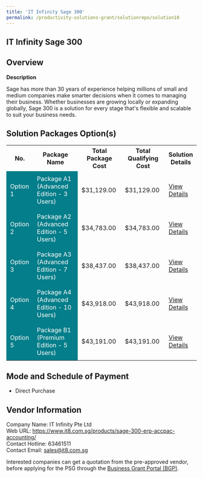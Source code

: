 ```yaml
---
title: 'IT Infinity Sage 300'
permalink: /productivity-solutions-grant/solutionrepo/solution10
---
```


## IT Infinity Sage 300

## Overview

**Description**

Sage has more than 30 years of experience helping millions of small and medium companies make smarter decisions when it comes to managing their business. Whether businesses are growing locally or expanding globally, Sage 300 is a solution for every stage that's flexible and scalable to suit your business needs.

## Solution Packages Option(s)

<table>
<tr>
<th><b>No.</b></th>
<th><b>Package Name</b></th>
<th><b>Total Package Cost</b></th>
<th><b>Total Qualifying Cost</b></th>
<th><b>Solution Details</b></th>
</tr>
<tr>
<td style='padding: 10px; background-color: #037E8A; color: #FFFFFF;'>Option 1</td>
<td style='padding: 10px; background-color: #037E8A; color: #FFFFFF;'>Package A1 (Advanced Edition - 3 Users)</td>
<td style='padding: 10px;'>$31,129.00</td>
<td style='padding: 10px;'>$31,129.00</td>
<td style='padding: 10px;'><a href='https://www.gobusiness.gov.sg/images/psg/Desensitised_ITinfinity_Annex3_CR_wef_13_Oct_22_Part_1.pdf' target='_blank'>View Details</a></td>
</tr>
<tr>
<td style='padding: 10px; background-color: #037E8A; color: #FFFFFF;'>Option 2</td>
<td style='padding: 10px; background-color: #037E8A; color: #FFFFFF;'>Package A2 (Advanced Edition - 5 Users)</td>
<td style='padding: 10px;'>$34,783.00</td>
<td style='padding: 10px;'>$34,783.00</td>
<td style='padding: 10px;'><a href='https://www.gobusiness.gov.sg/images/psg/Desensitised_ITinfinity_Annex3_CR_wef_13_Oct_22_Part_2.pdf' target='_blank'>View Details</a></td>
</tr>
<tr>
<td style='padding: 10px; background-color: #037E8A; color: #FFFFFF;'>Option 3</td>
<td style='padding: 10px; background-color: #037E8A; color: #FFFFFF;'>Package A3 (Advanced Edition - 7 Users)</td>
<td style='padding: 10px;'>$38,437.00</td>
<td style='padding: 10px;'>$38,437.00</td>
<td style='padding: 10px;'><a href='https://www.gobusiness.gov.sg/images/psg/Desensitised_ITinfinity_Annex3_CR_wef_13_Oct_22_Part_3.pdf' target='_blank'>View Details</a></td>
</tr>
<tr>
<td style='padding: 10px; background-color: #037E8A; color: #FFFFFF;'>Option 4</td>
<td style='padding: 10px; background-color: #037E8A; color: #FFFFFF;'>Package A4 (Advanced Edition - 10 Users)</td>
<td style='padding: 10px;'>$43,918.00</td>
<td style='padding: 10px;'>$43,918.00</td>
<td style='padding: 10px;'><a href='https://www.gobusiness.gov.sg/images/psg/Desensitised_ITinfinity_Annex3_CR_wef_13_Oct_22_Part_4.pdf' target='_blank'>View Details</a></td>
</tr>
<tr>
<td style='padding: 10px; background-color: #037E8A; color: #FFFFFF;'>Option 5</td>
<td style='padding: 10px; background-color: #037E8A; color: #FFFFFF;'>Package B1 (Premium Edition - 5 Users)</td>
<td style='padding: 10px;'>$43,191.00</td>
<td style='padding: 10px;'>$43,191.00</td>
<td style='padding: 10px;'><a href='https://www.gobusiness.gov.sg/images/psg/Desensitised_ITinfinity_Annex3_CR_wef_13_Oct_22_Part_5.pdf' target='_blank'>View Details</a></td>
</tr>
</table>

## Mode and Schedule of Payment

 - Direct Purchase

## Vendor Information

 Company Name: IT Infinity Pte Ltd<br>Web URL: https://www.it8.com.sg/products/sage-300-erp-accpac-accounting/ <br>Contact Hotline: 63461511 <br>Contact Email: sales@it8.com.sg <br>

Interested companies can get a quotation from the pre-approved vendor, before applying for the PSG through the <a href='https://www.businessgrants.gov.sg/' target='_blank' rel='noopener'>Business Grant Portal (BGP)</a>.

<script src="/jquery/resize-tables.js"></script>
